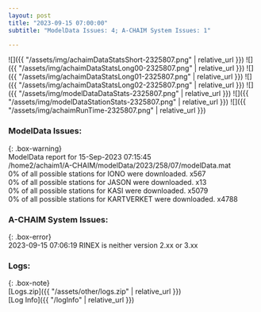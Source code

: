 ```yaml
---
layout: post
title: "2023-09-15 07:00:00"
subtitle: "ModelData Issues: 4; A-CHAIM System Issues: 1"

---
```


![]({{ "/assets/img/achaimDataStatsShort-2325807.png" | relative_url }})
![]({{ "/assets/img/achaimDataStatsLong00-2325807.png" | relative_url }})
![]({{ "/assets/img/achaimDataStatsLong01-2325807.png" | relative_url }})
![]({{ "/assets/img/achaimDataStatsLong02-2325807.png" | relative_url }})
![]({{ "/assets/img/modelDataDataStats-2325807.png" | relative_url }})
![]({{ "/assets/img/modelDataStationStats-2325807.png" | relative_url }})
![]({{ "/assets/img/achaimRunTime-2325807.png" | relative_url }})


### ModelData Issues:  
  
{: .box-warning}  
 ModelData report for 15-Sep-2023 07:15:45   
 /home2/achaim1/A-CHAIM/modelData/2023/258/07/modelData.mat   
 0% of all possible stations for IONO were downloaded. x567   
 0% of all possible stations for JASON were downloaded. x13   
 0% of all possible stations for KASI were downloaded. x5079   
 0% of all possible stations for KARTVERKET were downloaded. x4788   
  
### A-CHAIM System Issues:  
  
{: .box-error}  
2023-09-15 07:06:19 RINEX is neither version 2.xx or 3.xx  

### Logs:  
  
{: .box-note}  
[Logs.zip]({{ "/assets/other/logs.zip" | relative_url }})  
[Log Info]({{ "/logInfo" | relative_url }})  

